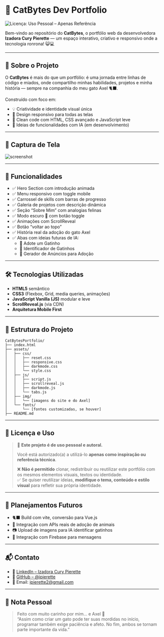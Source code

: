 # 🐾 CatBytes Dev Portfolio

![Licença: Uso Pessoal – Apenas Referência](https://img.shields.io/badge/licença-uso%20pessoal%20apenas%20referência-red?style=flat-square)

Bem-vindo ao repositório do **CatBytes**, o portfólio web da desenvolvedora **Izadora Cury Pierette** — um espaço interativo, criativo e responsivo onde a tecnologia ronrona! 😺💻

---

## 🚀 Sobre o Projeto

O **CatBytes** é mais do que um portfólio: é uma jornada entre linhas de código e miados, onde compartilho minhas habilidades, projetos e minha história — sempre na companhia do meu gato Axel 🐈‍⬛.

Construído com foco em:
- 💡 Criatividade e identidade visual única  
- 🎨 Design responsivo para todas as telas  
- 🧼 Clean code com HTML, CSS avançado e JavaScript leve  
- 🧠 Ideias de funcionalidades com IA (em desenvolvimento)

---

## 📸 Captura de Tela

![screenshot](assets/img/preview.png)

---

## 🌈 Funcionalidades

- ✅ Hero Section com introdução animada  
- ✅ Menu responsivo com toggle mobile  
- ✅ Carrossel de skills com barras de progresso  
- ✅ Galeria de projetos com descrição dinâmica  
- ✅ Seção “Sobre Mim” com analogias felinas  
- ✅ Modo escuro 🌙 com botão toggle  
- ✅ Animações com ScrollReveal  
- ✅ Botão “voltar ao topo”  
- ✅ História real da adoção do gato Axel  
- ✅ Abas com ideias futuras de IA:  
  - 🐾 Adote um Gatinho  
  - 📸 Identificador de Gatinhos  
  - 📢 Gerador de Anúncios para Adoção  

---

## 🛠️ Tecnologias Utilizadas

- **HTML5** semântico  
- **CSS3** (Flexbox, Grid, media queries, animações)  
- **JavaScript Vanilla (JS)** modular e leve  
- **ScrollReveal.js** (via CDN)  
- **Arquitetura Mobile First**

---

## 📂 Estrutura do Projeto

```
CatBytesPortfolio/
├── index.html
├── assets/
│   ├── css/
│   │   ├── reset.css
│   │   ├── responsive.css
│   │   ├── darkmode.css
│   │   └── style.css
│   ├── js/
│   │   ├── script.js
│   │   ├── scrollreveal.js
│   │   ├── darkmode.js
│   │   └── tabs.js
│   ├── img/
│   │   └── [imagens do site e do Axel]
│   └── fonts/
│       └── [fontes customizadas, se houver]
├── README.md
```

---

## 🔐 Licença e Uso

> 📄 **Este projeto é de uso pessoal e autoral.**
>
> Você está autorizado(a) a utilizá-lo **apenas como inspiração ou referência técnica**.
>
> ❌ **Não é permitido** clonar, redistribuir ou reutilizar este portfólio com os mesmos elementos visuais, textos ou identidade.  
> ✅ Se quiser reutilizar ideias, **modifique o tema, conteúdo e estilo visual** para refletir sua própria identidade.

---

## 🧭 Planejamentos Futuros

- 🐈‍⬛ Build com vite, conversão para Vue.js
- 🔌 Integração com APIs reais de adoção de animais  
- 📷 Upload de imagens para IA identificar gatinhos  
- 🔐 Integração com Firebase para mensagens  
---

## 📬 Contato

- 💼 [LinkedIn – Izadora Cury Pierette](https://www.linkedin.com/in/izadora-cury-pierette-7a7754253)  
- 🐙 [GitHub – @ipierette](https://github.com/ipierette)  
- 📧 Email: ipierette2@gmail.com  

---

## 💌 Nota Pessoal

> Feito com muito carinho por mim… e Axel 🐾  
> “Assim como criar um gato pode ter suas mordidas no início, programar também exige paciência e afeto. No fim, ambos se tornam parte importante da vida.”